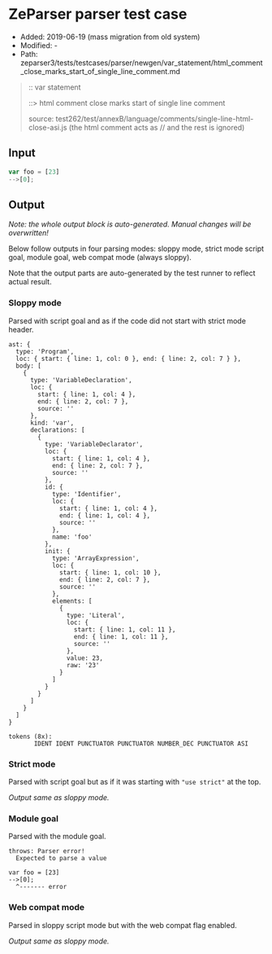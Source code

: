 # ZeParser parser test case

- Added: 2019-06-19 (mass migration from old system)
- Modified: -
- Path: zeparser3/tests/testcases/parser/newgen/var_statement/html_comment_close_marks_start_of_single_line_comment.md

> :: var statement
>
> ::> html comment close marks start of single line comment
>
> source: test262/test/annexB/language/comments/single-line-html-close-asi.js (the html comment acts as // and the rest is ignored)

## Input

`````js
var foo = [23]
-->[0];
`````

## Output

_Note: the whole output block is auto-generated. Manual changes will be overwritten!_

Below follow outputs in four parsing modes: sloppy mode, strict mode script goal, module goal, web compat mode (always sloppy).

Note that the output parts are auto-generated by the test runner to reflect actual result.

### Sloppy mode

Parsed with script goal and as if the code did not start with strict mode header.

`````
ast: {
  type: 'Program',
  loc: { start: { line: 1, col: 0 }, end: { line: 2, col: 7 } },
  body: [
    {
      type: 'VariableDeclaration',
      loc: {
        start: { line: 1, col: 4 },
        end: { line: 2, col: 7 },
        source: ''
      },
      kind: 'var',
      declarations: [
        {
          type: 'VariableDeclarator',
          loc: {
            start: { line: 1, col: 4 },
            end: { line: 2, col: 7 },
            source: ''
          },
          id: {
            type: 'Identifier',
            loc: {
              start: { line: 1, col: 4 },
              end: { line: 1, col: 4 },
              source: ''
            },
            name: 'foo'
          },
          init: {
            type: 'ArrayExpression',
            loc: {
              start: { line: 1, col: 10 },
              end: { line: 2, col: 7 },
              source: ''
            },
            elements: [
              {
                type: 'Literal',
                loc: {
                  start: { line: 1, col: 11 },
                  end: { line: 1, col: 11 },
                  source: ''
                },
                value: 23,
                raw: '23'
              }
            ]
          }
        }
      ]
    }
  ]
}

tokens (8x):
       IDENT IDENT PUNCTUATOR PUNCTUATOR NUMBER_DEC PUNCTUATOR ASI
`````

### Strict mode

Parsed with script goal but as if it was starting with `"use strict"` at the top.

_Output same as sloppy mode._

### Module goal

Parsed with the module goal.

`````
throws: Parser error!
  Expected to parse a value

var foo = [23]
-->[0];
  ^------- error
`````


### Web compat mode

Parsed in sloppy script mode but with the web compat flag enabled.

_Output same as sloppy mode._
